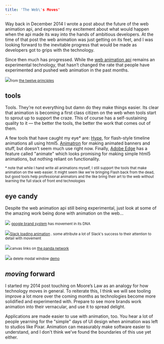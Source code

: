 ```yaml
---
title: 'The Web\'s Moves'
---
```


Way back in December 2014 I wrote a post about the future of the web animation api, and expressed my excitement about what would happen when the api made its way into the hands of ambitious developers. At the time of that post the web animation was just getting on its feet, and I was looking forward to the inevitable progress that would be made as developers got to grips with the technology.

Since then much has progressed. While the [web animation api](https://developer.mozilla.org/en-US/docs/Web/CSS/animation) remains an experimental technology, that hasn’t changed the rate that people have experimented and pushed web animation in the past months.

![](http://31.media.tumblr.com/849e992a19373475a9d6a6929571982b/tumblr_n4rq2vOobA1tx30c0o1_1280.gif)<small>from [the twelve principles](http://the12principles.tumblr.com/)</small>

## tools

Tools. They’re not everything but damn do they make things easier. Its clear that animation is becoming a first class citizen on the web when tools start to sprout up to support the craze. This of course has a self-sustaining quality to it — the better the tools, the better the work that comes out of them.

A few tools that have caught my eye* are: [Hype](http://tumult.com/hype/), for flash-style timeline animations all using html5\. [Animatron](https://www.animatron.com/) for making animated banners and stuff, but doesn’t seem much use right now. Finally, [Adobe Edge](http://www.adobe.com/uk/products/edge-animate.html) has a feature called "animate" which looks promising for making simple html5 animations, but nothing reliant on functionality.

<small>* note that while I hand write all animations myself, I still support the tools that make animation on the web easier. It might seem like we're bringing Flash back from the dead, but good tools help professional animators and the like bring their art to the web without learning the full stack of front end technologies</small>

## eye candy

Despite the web animation api still being experimental, just look at some of the amazing work being done with animation on the web…

![](https://d13yacurqjgara.cloudfront.net/users/75794/screenshots/2229911/google_motion_system.gif) <small>[google brand system](https://dribbble.com/shots/2229911-Google-Brand-System-Motion) has movement in its DNA</small>

![](http://33.media.tumblr.com/01be9f300e6802a8d76b396946433f23/tumblr_nl8fq9EmCX1syz1nro1_500.gif)<small>[Slack loading animation](http://useyourinterface.com/post/113653340866) . some attribute a lot of Slack's success to their attention to detail with movement</small>

![](http://33.media.tumblr.com/9e89d1cef5dac5f8cdcb51eb5cb5f311/tumblr_ntz5quWo1S1syz1nro1_500.gif)<small>canvas links on [the panda network](http://panda.network/)</small>

![](http://38.media.tumblr.com/d70a3c0120556521295fc06305f90176/tumblr_nmmjxcmDzA1syz1nro1_500.gif)<small>a delete modal window [demo](http://useyourinterface.com/post/116086192321)</small>

## _moving_ forward

I started my 2014 post touching on Moore’s Law as an analogy for how technology moves in general. To reiterate this, I think we will see tooling improve a lot more over the coming months as technologies become more solidified and experimented with. Prepare to see more brands work animation into their vernacular, and use it to spread delight.

Applications are made easier to use with animation, too. You hear a lot of people yearning for the "simple" days of UI design when animation was left to studios like Pixar. Animation can measurably make software easier to understand, and I don't think we've found the boundaries of this use yet either.
